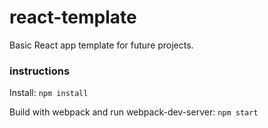 # react-template
Basic React app template for future projects.

### instructions
Install:
`npm install`

Build with webpack and run webpack-dev-server:
`npm start`
